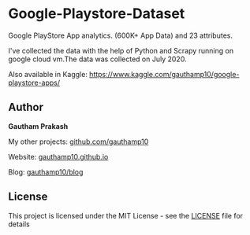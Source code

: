 # Google-Playstore-Dataset
Google PlayStore App analytics. (600K+ App Data) and 23 attributes.

I've collected the data with the help of Python and Scrapy running on google cloud vm.The data was collected on July 2020.

Also available in Kaggle: https://www.kaggle.com/gauthamp10/google-playstore-apps/

## __Author__

 **Gautham Prakash**
 
  My other projects: [github.com/gauthamp10](https://github.com/gauthamp10)

  Website: [gauthamp10.github.io](https://gauthamp10.github.io)

  Blog: [gauthamp10/blog](https://gauthamp10.github.io/#blog)

## __License__  

This project is licensed under the MIT License - see the [LICENSE](LICENSE) file for details
